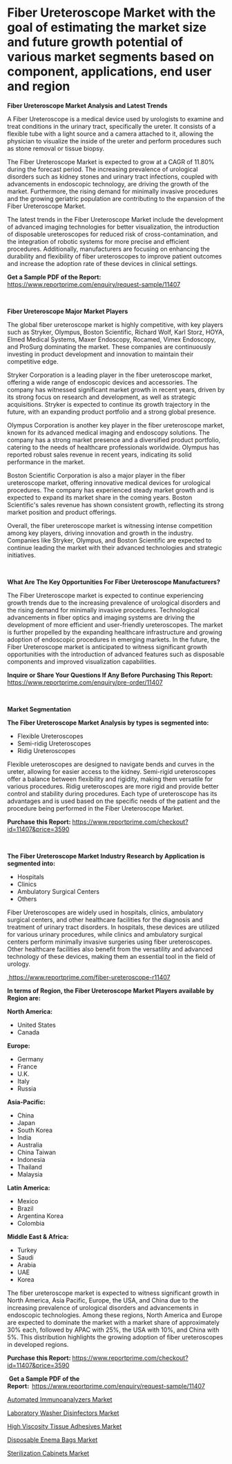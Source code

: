 <p><h1>Fiber Ureteroscope Market with the goal of estimating the market size and future growth potential of various market segments based on component, applications, end user and region</h1></p><p><strong>Fiber Ureteroscope Market Analysis and Latest Trends</strong></p>
<p><p>A Fiber Ureteroscope is a medical device used by urologists to examine and treat conditions in the urinary tract, specifically the ureter. It consists of a flexible tube with a light source and a camera attached to it, allowing the physician to visualize the inside of the ureter and perform procedures such as stone removal or tissue biopsy.</p><p>The Fiber Ureteroscope Market is expected to grow at a CAGR of 11.80% during the forecast period. The increasing prevalence of urological disorders such as kidney stones and urinary tract infections, coupled with advancements in endoscopic technology, are driving the growth of the market. Furthermore, the rising demand for minimally invasive procedures and the growing geriatric population are contributing to the expansion of the Fiber Ureteroscope Market.</p><p>The latest trends in the Fiber Ureteroscope Market include the development of advanced imaging technologies for better visualization, the introduction of disposable ureteroscopes for reduced risk of cross-contamination, and the integration of robotic systems for more precise and efficient procedures. Additionally, manufacturers are focusing on enhancing the durability and flexibility of fiber ureteroscopes to improve patient outcomes and increase the adoption rate of these devices in clinical settings.</p></p>
<p><strong>Get a Sample PDF of the Report:&nbsp;</strong> <a href="https://www.reportprime.com/enquiry/request-sample/11407">https://www.reportprime.com/enquiry/request-sample/11407</a></p>
<p>&nbsp;</p>
<p><strong>Fiber Ureteroscope Major Market Players</strong></p>
<p><p>The global fiber ureteroscope market is highly competitive, with key players such as Stryker, Olympus, Boston Scientific, Richard Wolf, Karl Storz, HOYA, Elmed Medical Systems, Maxer Endoscopy, Rocamed, Vimex Endoscopy, and ProSurg dominating the market. These companies are continuously investing in product development and innovation to maintain their competitive edge.</p><p>Stryker Corporation is a leading player in the fiber ureteroscope market, offering a wide range of endoscopic devices and accessories. The company has witnessed significant market growth in recent years, driven by its strong focus on research and development, as well as strategic acquisitions. Stryker is expected to continue its growth trajectory in the future, with an expanding product portfolio and a strong global presence.</p><p>Olympus Corporation is another key player in the fiber ureteroscope market, known for its advanced medical imaging and endoscopy solutions. The company has a strong market presence and a diversified product portfolio, catering to the needs of healthcare professionals worldwide. Olympus has reported robust sales revenue in recent years, indicating its solid performance in the market.</p><p>Boston Scientific Corporation is also a major player in the fiber ureteroscope market, offering innovative medical devices for urological procedures. The company has experienced steady market growth and is expected to expand its market share in the coming years. Boston Scientific's sales revenue has shown consistent growth, reflecting its strong market position and product offerings.</p><p>Overall, the fiber ureteroscope market is witnessing intense competition among key players, driving innovation and growth in the industry. Companies like Stryker, Olympus, and Boston Scientific are expected to continue leading the market with their advanced technologies and strategic initiatives.</p></p>
<p>&nbsp;</p>
<p><strong>What Are The Key Opportunities For Fiber Ureteroscope Manufacturers?</strong></p>
<p><p>The Fiber Ureteroscope market is expected to continue experiencing growth trends due to the increasing prevalence of urological disorders and the rising demand for minimally invasive procedures. Technological advancements in fiber optics and imaging systems are driving the development of more efficient and user-friendly ureteroscopes. The market is further propelled by the expanding healthcare infrastructure and growing adoption of endoscopic procedures in emerging markets. In the future, the Fiber Ureteroscope market is anticipated to witness significant growth opportunities with the introduction of advanced features such as disposable components and improved visualization capabilities.</p></p>
<p><strong>Inquire or Share Your Questions If Any Before Purchasing This Report:</strong> <a href="https://www.reportprime.com/enquiry/pre-order/11407">https://www.reportprime.com/enquiry/pre-order/11407</a></p>
<p>&nbsp;</p>
<p><strong>Market Segmentation</strong></p>
<p><strong>The Fiber Ureteroscope Market Analysis by types is segmented into:</strong></p>
<p><ul><li>Flexible Ureteroscopes</li><li>Semi-ridig Ureteroscopes</li><li>Ridig Ureteroscopes</li></ul></p>
<p><p>Flexible ureteroscopes are designed to navigate bends and curves in the ureter, allowing for easier access to the kidney. Semi-rigid ureteroscopes offer a balance between flexibility and rigidity, making them versatile for various procedures. Ridig ureteroscopes are more rigid and provide better control and stability during procedures. Each type of ureteroscope has its advantages and is used based on the specific needs of the patient and the procedure being performed in the Fiber Ureteroscope Market.</p></p>
<p><strong>Purchase this Report:&nbsp;</strong><a href="https://www.reportprime.com/checkout?id=11407&price=3590">https://www.reportprime.com/checkout?id=11407&price=3590</a></p>
<p>&nbsp;</p>
<p><strong>The Fiber Ureteroscope Market Industry Research by Application is segmented into:</strong></p>
<p><ul><li>Hospitals</li><li>Clinics</li><li>Ambulatory Surgical Centers</li><li>Others</li></ul></p>
<p><p>Fiber Ureteroscopes are widely used in hospitals, clinics, ambulatory surgical centers, and other healthcare facilities for the diagnosis and treatment of urinary tract disorders. In hospitals, these devices are utilized for various urinary procedures, while clinics and ambulatory surgical centers perform minimally invasive surgeries using fiber ureteroscopes. Other healthcare facilities also benefit from the versatility and advanced technology of these devices, making them an essential tool in the field of urology.</p></p>
<p><a href="https://www.reportprime.com/fiber-ureteroscope-r11407">&nbsp;https://www.reportprime.com/fiber-ureteroscope-r11407</a></p>
<p><strong>In terms of Region, the Fiber Ureteroscope Market Players available by Region are:</strong></p>
<p>
    <p> <strong> North America: </strong>
        <ul>
            <li>United States</li>
            <li>Canada</li>
        </ul>
        </p> 
    <p> <strong> Europe: </strong>
        <ul>
            <li>Germany</li>
            <li>France</li>
            <li>U.K.</li>
            <li>Italy</li>
            <li>Russia</li>
        </ul>
        </p> 
    <p> <strong> Asia-Pacific: </strong>
        <ul>
            <li>China</li>
            <li>Japan</li>
            <li>South Korea</li>
            <li>India</li>
            <li>Australia</li>
            <li>China Taiwan</li>
            <li>Indonesia</li>
            <li>Thailand</li>
            <li>Malaysia</li>
        </ul>
        </p> 
    <p> <strong> Latin America: </strong>
        <ul>
            <li>Mexico</li>
            <li>Brazil</li>
            <li>Argentina Korea</li>
            <li>Colombia</li>
        </ul>
        </p> 
    <p> <strong> Middle East & Africa: </strong>
        <ul>
            <li>Turkey</li>
            <li>Saudi</li>
            <li>Arabia</li>
            <li>UAE</li>
            <li>Korea</li>
        </ul>
    </p>
    </p>
<p><p>The fiber ureteroscope market is expected to witness significant growth in North America, Asia Pacific, Europe, the USA, and China due to the increasing prevalence of urological disorders and advancements in endoscopic technologies. Among these regions, North America and Europe are expected to dominate the market with a market share of approximately 30% each, followed by APAC with 25%, the USA with 10%, and China with 5%. This distribution highlights the growing adoption of fiber ureteroscopes in developed regions.</p></p>
<p><strong>Purchase this Report: </strong><a href="https://www.reportprime.com/checkout?id=11407&price=3590">https://www.reportprime.com/checkout?id=11407&price=3590</a></p>
<p>&nbsp;<strong>Get a Sample PDF of the Report:&nbsp;&nbsp;</strong><a href="https://www.reportprime.com/enquiry/request-sample/11407">https://www.reportprime.com/enquiry/request-sample/11407</a></p>
<p><strong></strong></p>
<p><p><a href="https://medium.com/@zandould67856/automated-immunoanalyzers-market-size-by-type-semi-automated-fully-automated-by-product-46fe31c5d70d">Automated Immunoanalyzers Market</a></p><p><a href="https://medium.com/@denisolden565/global-laboratory-washer-disinfectors-market-opportunities-and-forecast-for-period-from-2024-to-7ce878931e4c">Laboratory Washer Disinfectors Market</a></p><p><a href="https://github.com/bmorecock/Market-Research-Report-List-5/blob/main/high-viscosity-tissue-adhesives-market.md">High Viscosity Tissue Adhesives Market</a></p><p><a href="https://medium.com/@colin.dunca43545/global-disposable-enema-bags-market-size-is-expected-to-reach-at-a-cagr-of-10-2-46e5b5aaf2db">Disposable Enema Bags Market</a></p><p><a href="https://medium.com/@oliver.rampling568768/sterilization-cabinets-market-share-size-trends-industry-analysis-report-by-application-933a2fe32046">Sterilization Cabinets Market</a></p></p>